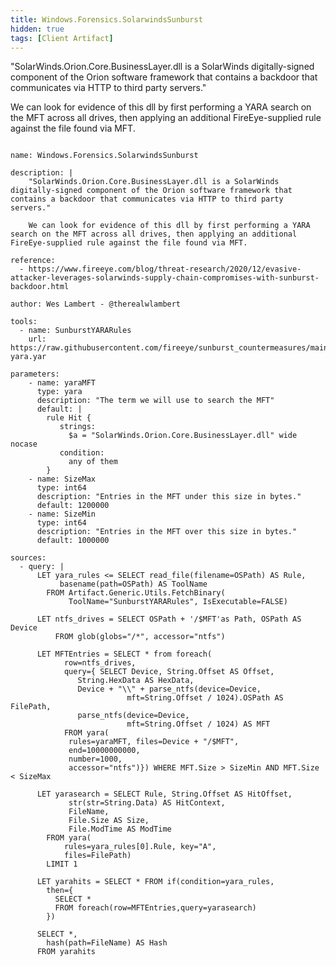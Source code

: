```yaml
---
title: Windows.Forensics.SolarwindsSunburst
hidden: true
tags: [Client Artifact]
---
```


"SolarWinds.Orion.Core.BusinessLayer.dll is a SolarWinds digitally-signed component of the Orion software framework that contains a backdoor that communicates via HTTP to third party servers."

We can look for evidence of this dll by first performing a YARA search on the MFT across all drives, then applying an additional FireEye-supplied rule against the file found via MFT.


<pre><code class="language-yaml">
name: Windows.Forensics.SolarwindsSunburst

description: |
    "SolarWinds.Orion.Core.BusinessLayer.dll is a SolarWinds digitally-signed component of the Orion software framework that contains a backdoor that communicates via HTTP to third party servers."

    We can look for evidence of this dll by first performing a YARA search on the MFT across all drives, then applying an additional FireEye-supplied rule against the file found via MFT.

reference:
  - https://www.fireeye.com/blog/threat-research/2020/12/evasive-attacker-leverages-solarwinds-supply-chain-compromises-with-sunburst-backdoor.html

author: Wes Lambert - @therealwlambert

tools:
  - name: SunburstYARARules
    url: https://raw.githubusercontent.com/fireeye/sunburst_countermeasures/main/all-yara.yar

parameters:
    - name: yaraMFT
      type: yara
      description: "The term we will use to search the MFT"
      default: |
        rule Hit {
           strings:
             $a = "SolarWinds.Orion.Core.BusinessLayer.dll" wide nocase
           condition:
             any of them
        }
    - name: SizeMax
      type: int64
      description: "Entries in the MFT under this size in bytes."
      default: 1200000
    - name: SizeMin
      type: int64
      description: "Entries in the MFT over this size in bytes."
      default: 1000000

sources:
  - query: |
      LET yara_rules &lt;= SELECT read_file(filename=OSPath) AS Rule,
           basename(path=OSPath) AS ToolName
        FROM Artifact.Generic.Utils.FetchBinary(
             ToolName="SunburstYARARules", IsExecutable=FALSE)

      LET ntfs_drives = SELECT OSPath + '/$MFT'as Path, OSPath AS Device
          FROM glob(globs="/*", accessor="ntfs")

      LET MFTEntries = SELECT * from foreach(
            row=ntfs_drives,
            query={ SELECT Device, String.Offset AS Offset,
               String.HexData AS HexData,
               Device + "\\" + parse_ntfs(device=Device,
                          mft=String.Offset / 1024).OSPath AS FilePath,
               parse_ntfs(device=Device,
                          mft=String.Offset / 1024) AS MFT
            FROM yara(
             rules=yaraMFT, files=Device + "/$MFT",
             end=10000000000,
             number=1000,
             accessor="ntfs")}) WHERE MFT.Size &gt; SizeMin AND MFT.Size &lt; SizeMax

      LET yarasearch = SELECT Rule, String.Offset AS HitOffset,
             str(str=String.Data) AS HitContext,
             FileName,
             File.Size AS Size,
             File.ModTime AS ModTime
        FROM yara(
            rules=yara_rules[0].Rule, key="A",
            files=FilePath)
        LIMIT 1

      LET yarahits = SELECT * FROM if(condition=yara_rules,
        then={
          SELECT *
          FROM foreach(row=MFTEntries,query=yarasearch)
        })

      SELECT *,
        hash(path=FileName) AS Hash
      FROM yarahits

</code></pre>


